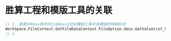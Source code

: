# 胜算工程和模版工具的关联

```pascal
// 1. 胜算中Xmsx表中的JjmbGuid对应模版工具中该模版的特殊标识
WorkSpace.FileContext.GetFileDataContext.FileOption.Xmsx.GetValue(cst_XMSX_Key_JjmbGuid);
// 2. 
```

